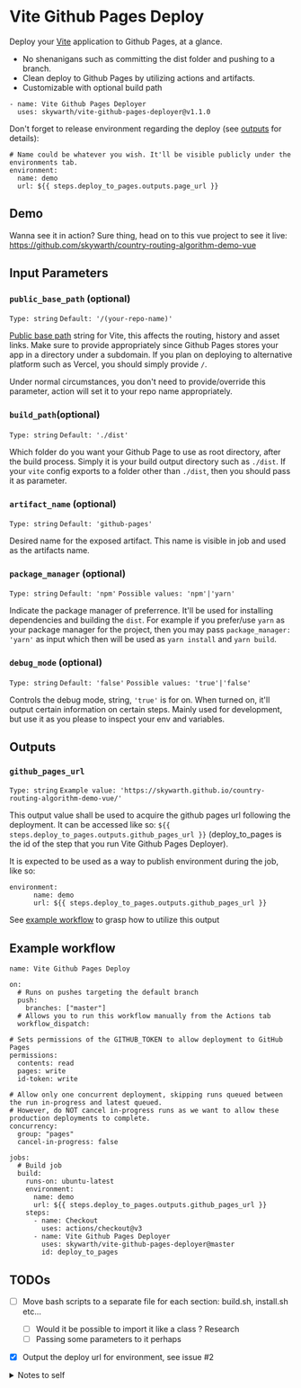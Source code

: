 # Vite Github Pages Deploy

<!-- ![GitHub all releases](https://img.shields.io/github/downloads/skywarth/vite-github-pages-deployer/total?style=for-the-badge) -->

Deploy your [Vite](https://vitejs.dev/guide/) application to Github Pages, at a glance. 
- No shenanigans such as committing the dist folder and pushing to a branch. 
- Clean deploy to Github Pages by utilizing actions and artifacts.
- Customizable with optional build path

```
- name: Vite Github Pages Deployer
  uses: skywarth/vite-github-pages-deployer@v1.1.0
```

Don't forget to release environment regarding the deploy (see [outputs](#outputs) for details):
```
# Name could be whatever you wish. It'll be visible publicly under the environments tab.
environment:
  name: demo
  url: ${{ steps.deploy_to_pages.outputs.page_url }}
```

## Demo

Wanna see it in action? Sure thing, head on to this vue project to see it live: https://github.com/skywarth/country-routing-algorithm-demo-vue


## Input Parameters

### `public_base_path` (optional)
`Type: string`
`Default: '/(your-repo-name)'`

[Public base path](https://vitejs.dev/guide/build.html#public-base-path) string for Vite, this affects the routing, history and asset links. Make sure to provide appropriately since Github Pages stores your app in a directory under a subdomain. If you plan on deploying to alternative platform such as Vercel, you should simply provide `/`. 

Under normal circumstances, you don't need to provide/override this parameter, action will set it to your repo name appropriately.

### `build_path`(optional)
`Type: string`
`Default: './dist'`

Which folder do you want your Github Page to use as root directory, after the build process. Simply it is your build output directory such as `./dist`. If your `vite` config exports to a folder other than `./dist`, then you should pass it as parameter.

### `artifact_name` (optional)
`Type: string`
`Default: 'github-pages'`

Desired name for the exposed artifact. This name is visible in job and used as the artifacts name.


### `package_manager` (optional)
`Type: string`
`Default: 'npm'`
`Possible values: 'npm'|'yarn'`

Indicate the package manager of preferrence. It'll be used for installing dependencies and building the `dist`. For example if you prefer/use `yarn` as your package manager for the project, then you may pass `package_manager: 'yarn'` as input which then will be used as `yarn install` and `yarn build`.

### `debug_mode` (optional)
`Type: string`
`Default: 'false'`
`Possible values: 'true'|'false'`

Controls the debug mode, string, `'true'` is for on. When turned on, it'll output certain information on certain steps. Mainly used for development, but use it as you please to inspect your env and variables.

<a name="outputs"></a>
## Outputs


### `github_pages_url`
`Type: string`
`Example value: 'https://skywarth.github.io/country-routing-algorithm-demo-vue/'`

This output value shall be used to acquire the github pages url following the deployment. It can be accessed like so: `${{ steps.deploy_to_pages.outputs.github_pages_url }}` (deploy_to_pages is the id of the step that you run Vite Github Pages Deployer).

It is expected to be used as a way to publish environment during the job, like so:
```
environment:
      name: demo
      url: ${{ steps.deploy_to_pages.outputs.github_pages_url }}
```

See [example workflow](#example-workflow) to grasp how to utilize this output




<a name="example-workflow"></a>
## Example workflow 
```
name: Vite Github Pages Deploy

on:
  # Runs on pushes targeting the default branch
  push:
    branches: ["master"]
  # Allows you to run this workflow manually from the Actions tab
  workflow_dispatch:

# Sets permissions of the GITHUB_TOKEN to allow deployment to GitHub Pages
permissions:
  contents: read
  pages: write
  id-token: write

# Allow only one concurrent deployment, skipping runs queued between the run in-progress and latest queued.
# However, do NOT cancel in-progress runs as we want to allow these production deployments to complete.
concurrency:
  group: "pages"
  cancel-in-progress: false

jobs:
  # Build job
  build:
    runs-on: ubuntu-latest
    environment:
      name: demo
      url: ${{ steps.deploy_to_pages.outputs.github_pages_url }}
    steps:
      - name: Checkout
        uses: actions/checkout@v3
      - name: Vite Github Pages Deployer
        uses: skywarth/vite-github-pages-deployer@master
        id: deploy_to_pages

```

## TODOs

- [ ] Move bash scripts to a separate file for each section: build.sh, install.sh etc...
  - [ ] Would it be possible to import it like a class ? Research
  - [ ] Passing some parameters to it perhaps
- [X] Output the deploy url for environment, see issue #2


<details><summary>Notes to self</summary>

- `${{github.action_path}}`: Gives you the dir for this action itself.

- When you import a sh file in the bash shell, it is only accessible during that step only. This is due to the fact that each step is a shell on its own. 

- Inside separate `sh` files, you can access input variables of the action by their respective uppercase name. For example:
  - Input definition: 
    ```
    inputs: 
        package_manager:
        description: "Your preference of package manager: 'npm' and 'yarn' are possible values."
        required: false
        default: 'npm'
    ```
  - Accessing this input **inside the action**: `${{ inputs.package_manager }}`
  - Accessing this input **inside a `sh` file: `$PACKAGE_MANAGER`

</details>

